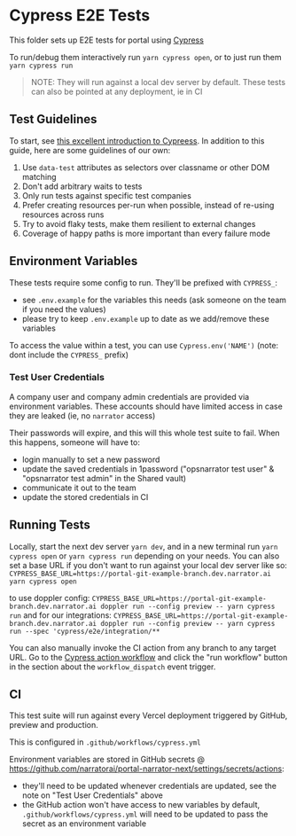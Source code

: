 # Cypress E2E Tests

This folder sets up E2E tests for portal using [Cypress](https://www.cypress.io/)

To run/debug them interactively run `yarn cypress open`, or to just run them `yarn cypress run`

> NOTE: They will run against a local dev server by default. These tests can also be pointed at any deployment, ie in CI

## Test Guidelines

To start, see [this excellent introduction to Cypreess](https://docs.cypress.io/guides/core-concepts/introduction-to-cypress.html). In addition to this guide, here are some guidelines of our own:

1. Use `data-test` attributes as selectors over classname or other DOM matching
2. Don't add arbitrary waits to tests
3. Only run tests against specific test companies
4. Prefer creating resources per-run when possible, instead of re-using resources across runs
5. Try to avoid flaky tests, make them resilient to external changes
6. Coverage of happy paths is more important than every failure mode

## Environment Variables

These tests require some config to run. They'll be prefixed with `CYPRESS_`:

- see `.env.example` for the variables this needs (ask someone on the team if you need the values)
- please try to keep `.env.example` up to date as we add/remove these variables

To access the value within a test, you can use `Cypress.env('NAME')` (note: dont include the `CYPRESS_` prefix)

### Test User Credentials

A company user and company admin credentials are provided via environment variables. These accounts should have limited access in case they are leaked (ie, no `narrator` access)

Their passwords will expire, and this will this whole test suite to fail. When this happens, someone will have to:

- login manually to set a new password
- update the saved credentials in 1password ("opsnarrator test user" & "opsnarrator test admin" in the Shared vault)
- communicate it out to the team
- update the stored credentials in CI

## Running Tests

Locally, start the next dev server `yarn dev`, and in a new terminal run `yarn cypress open` or `yarn cypress run` depending on your needs. You can also set a base URL if you don't want to run against your local dev server like so: `CYPRESS_BASE_URL=https://portal-git-example-branch.dev.narrator.ai yarn cypress open`

to use doppler config: `CYPRESS_BASE_URL=https://portal-git-example-branch.dev.narrator.ai doppler run --config preview -- yarn cypress run`
and for our integrations: `CYPRESS_BASE_URL=https://portal-git-example-branch.dev.narrator.ai doppler run --config preview -- yarn cypress run --spec 'cypress/e2e/integration/**`

You can also manually invoke the CI action from any branch to any target URL. Go to the [Cypress action workflow](https://github.com/narratorai/portal-narrator-next/actions?query=workflow%3ACypress) and click the "run workflow" button in the section about the `workflow_dispatch` event trigger.

## CI

This test suite will run against every Vercel deployment triggered by GitHub, preview and production.

This is configured in `.github/workflows/cypress.yml`

Environment variables are stored in GitHub secrets @ https://github.com/narratorai/portal-narrator-next/settings/secrets/actions:

- they'll need to be updated whenever credentials are updated, see the note on "Test User Credentials" above
- the GitHub action won't have access to new variables by default, `.github/workflows/cypress.yml` will need to be updated to pass the secret as an environment variable
